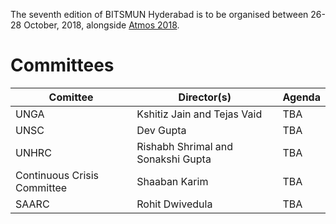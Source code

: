 <!-- TITLE: BITSMUN 2018 -->
<!-- SUBTITLE: The 2018 edition of BITSMUN is to be held from 26th - 28th October, 2018. -->

The seventh edition of BITSMUN Hyderabad is to be organised between 26-28 October, 2018, alongside [Atmos 2018](/fests/atmos/2018).
# Committees
<center>

| Comittee | Director(s) | Agenda |
|--|--|--|
| UNGA | Kshitiz Jain and Tejas Vaid | TBA | 
| UNSC | Dev Gupta | TBA |
| UNHRC | Rishabh Shrimal and Sonakshi Gupta | TBA |
| Continuous Crisis Committee | Shaaban Karim | TBA |
| SAARC | Rohit Dwivedula | TBA |

</center>